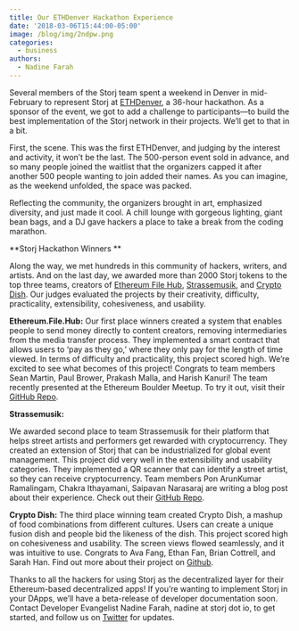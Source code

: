 ```yaml
---
title: Our ETHDenver Hackathon Experience
date: '2018-03-06T15:44:00-05:00'
image: /blog/img/2ndpw.png
categories:
  - business
authors:
  - Nadine Farah
---
```

Several members of the Storj team spent a weekend in Denver in mid-February to represent Storj at [ETHDenver](https://ethdenver.com/), a 36-hour hackathon. As a sponsor of the event, we got to add a challenge to participants—to build the best implementation of the Storj network in their projects. We’ll get to that in a bit. 

<!--more-->

First, the scene. This was the first ETHDenver, and judging by the interest and activity, it won’t be the last. The 500-person event sold in advance, and so many people joined the waitlist that the organizers capped it after another 500 people wanting to join added their names. As you can imagine, as the weekend unfolded, the space was packed. 

Reflecting the community, the organizers brought in art, emphasized diversity, and just made it cool. A chill lounge with gorgeous lighting, giant bean bags, and a DJ gave hackers a place to take a break from the coding marathon. 

**Storj Hackathon Winners **

Along the way, we met hundreds in this community of hackers, writers, and artists. And on the last day, we awarded more than 2000 Storj tokens to the top three teams, creators of [Ethereum File Hub](https://devpost.com/software/ethereum-file-hub), [Strassemusik](https://devpost.com/software/strassemusik-org), and [Crypto Dish](https://devpost.com/software/crypto-dish). Our judges evaluated the projects by their creativity, difficulty, practicality, extensibility, cohesiveness, and usability. 

**Ethereum.File.Hub:** Our first place winners created a system that enables people to send money directly to content creators, removing intermediaries from the media transfer process. They implemented a smart contract that allows users to ‘pay as they go,’ where they only pay for the length of time viewed. In terms of difficulty and practicality, this project scored high. We’re excited to see what becomes of this project! Congrats to team members Sean Martin, Paul Brower, Prakash Malla, and Harish Kanuri! The team recently presented at the Ethereum Boulder Meetup. To try it out, visit their [GitHub Repo](https://github.com/browep/efh). 

**Strassemusik:**

We awarded second place to team Strassemusik for their platform that helps street artists and performers get rewarded with cryptocurrency. They created an extension of Storj that can be industrialized for global event management. This project did very well in the extensibility and usability categories. They implemented a QR scanner that can identify a street artist, so they can receive cryptocurrency. Team members Pon ArunKumar Ramalingam, Chakra Ithayamani, Saipavan Narasaraj are writing a blog post about their experience. Check out their [GitHub Repo](https://github.com/saipavan94/strasseMusik). 

**Crypto Dish:** The third place winning team created Crypto Dish, a mashup of food combinations from different cultures. Users can create a unique fusion dish and people bid the likeness of the dish. This project scored high on cohesiveness and usability. The screen views flowed seamlessly, and it was intuitive to use. Congrats to Ava Fang, Ethan Fan, Brian Cottrell, and Sarah Han. Find out more about their project on [Github](https://github.com/jihye13621/crypto-dish). 

Thanks to all the hackers for using Storj as the decentralized layer for their Ethereum-based decentralized apps! If you’re wanting to implement Storj in your DApps, we’ll have a beta-release of developer documentation soon. Contact Developer Evangelist Nadine Farah, nadine at storj dot io, to get started, and follow us on [Twitter](https://twitter.com/storjproject) for updates.
